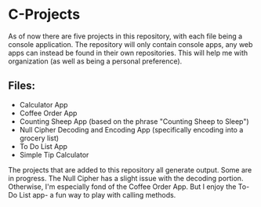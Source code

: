 # C-Projects

As of now there are five projects in this repository, with each file being a console application.
The repository will only contain console apps, any web apps can instead be found in their 
own repositories. This will help me with organization (as well as being a personal preference).

## Files:
* Calculator App
* Coffee Order App
* Counting Sheep App (based on the phrase "Counting Sheep to Sleep")
* Null Cipher Decoding and Encoding App (specifically encoding into a grocery list)
* To Do List App
* Simple Tip Calculator

The projects that are added to this repository all generate output. Some are in progress.
The Null Cipher has a slight issue with the decoding portion. Otherwise, I'm especially fond 
of the Coffee Order App. But I enjoy the To-Do List app- a fun way to play with calling methods.
